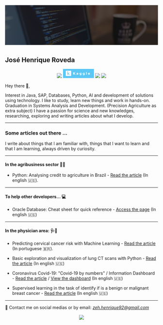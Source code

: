 # [![jose henrique header](https://raw.githubusercontent.com/josehenriqueroveda/josehenriqueroveda/master/icon/dev.png)](https://www.linkedin.com/in/jhroveda/)
<h2>José Henrique Roveda</h2>

<p align='center'>
<a href="https://www.linkedin.com/in/jhroveda/"><img height="30" src="https://img.shields.io/badge/LinkedIn-0077B5?style=for-the-badge&logo=linkedin&logoColor=white"></a>
<a href="https://www.kaggle.com/josehenriqueroveda"><img height="30" src="https://raw.githubusercontent.com/josehenriqueroveda/josehenriqueroveda/master/icon/kaggle-badge.png"></a>
<a href="https://medium.com/@zeh.henrique92"><img height="30" src="https://img.shields.io/badge/Medium-12100E?style=for-the-badge&logo=medium&logoColor=white"></a>
<a href="https://stackoverflow.com/users/13136846/jos%c3%a9-henrique-roveda"><img height="30" src="https://img.shields.io/badge/Stack_Overflow-FE7A16?style=for-the-badge&logo=stack-overflow&logoColor=white"></a>
</p>

Hey there 👋,

Interest in Java, SAP, Databases, Python, AI and development of solutions using technology.
I like to study, learn new things and work in hands-on.
Graduation in Systems Analysis and Development. (Precision Agriculture as extra subject)
I have a passion for science and new knowledges, researching, exploring and writing articles about what I develop. 

---

### Some articles out there ...
I write about things that I am familiar with, things that I want to learn and that I am learning, always driven by curiosity.

---

#### In the agribusiness sector 🌱🚜
- Python: Analysing credit to agriculture in Brazil - [Read the article](https://medium.com/@zeh.henrique92/python-analysing-credit-to-agriculture-in-brazil-d82169acd0f7) (In english 🇺🇸).

---
#### To help other developers... 💻

- Oracle Database: Cheat sheet for quick reference - [Access the page](https://josehenriqueroveda.github.io/oracle-cs/) (In english 🇺🇸)

---

#### In the physician area: 🩺🔬
- Predicting cervical cancer risk with Machine Learning - [Read the article](https://medium.com/@zeh.henrique92/predi%C3%A7%C3%A3o-de-risco-de-c%C3%A2ncer-do-colo-do-%C3%BAtero-com-machine-learning-e4f34d6fbeb3) (In portuguese 🇧🇷).

- Basic exploration and visualization of lung CT scans with Python - [Read the article](https://medium.com/@zeh.henrique92/basic-exploration-and-visualization-of-lung-ct-scans-with-python-e86b8d665bb6?source=friends_link&sk=0cc8b8817968bf5cc40855a1309d7ba1) (In english 🇺🇸)

- Coronavirus Covid-19: "Covid-19 by numbers" / Information Dashboard - [Read the article](https://medium.com/@zeh.henrique92/covid-19-by-numbers-7036ec659fb3?source=friends_link&sk=dc91b8d0f42940465a9476904d8f6370) / [View the dashboard](https://covid-worldinfo.herokuapp.com/) (In english 🇺🇸)

- Supervised learning in the task of identify if is a benign or malignant breast cancer - [Read the article](https://medium.com/@zeh.henrique92/supervised-learning-in-the-task-of-identify-if-is-a-benign-or-malignant-breast-cancer-69b4cbc42b84?source=friends_link&sk=c1ee5ba2d4b950c9c729eecdc50812c3) (In english 🇺🇸)

---

📨 Contact me on social medias or by email: *zeh.henrique92@gmail.com*

<p align='center'>
<img align='center' src="https://visitor-badge.glitch.me/badge?page_id=josehenriqueroveda.visitor-badge">
<p/>
